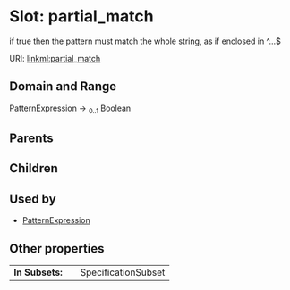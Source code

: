 
# Slot: partial_match


if true then the pattern must match the whole string, as if enclosed in ^...$

URI: [linkml:partial_match](https://w3id.org/linkml/partial_match)


## Domain and Range

[PatternExpression](PatternExpression.md) &#8594;  <sub>0..1</sub> [Boolean](Boolean.md)

## Parents


## Children


## Used by

 * [PatternExpression](PatternExpression.md)

## Other properties

|  |  |  |
| --- | --- | --- |
| **In Subsets:** | | SpecificationSubset |

